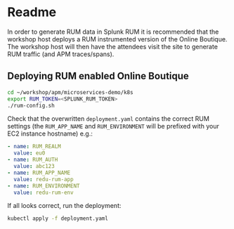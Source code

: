 # Readme

In order to generate RUM data in Splunk RUM it is recommended that the workshop host deploys a RUM instrumented version of the Online Boutique. The workshop host will then have the attendees visit the site to generate RUM traffic (and APM traces/spans).

## Deploying RUM enabled Online Boutique

```bash
cd ~/workshop/apm/microservices-demo/k8s
export RUM_TOKEN=<SPLUNK_RUM_TOKEN>
./rum-config.sh
```

Check that the overwritten `deployment.yaml` contains the correct RUM settings (the `RUM_APP_NAME` and `RUM_ENVIRONMENT` will be prefixed with your EC2 instance hostname) e.g.:

```yaml
- name: RUM_REALM
  value: eu0
- name: RUM_AUTH
  value: abc123
- name: RUM_APP_NAME
  value: redu-rum-app
- name: RUM_ENVIRONMENT
  value: redu-rum-env
```

If all looks correct, run the deployment:

```bash
kubectl apply -f deployment.yaml
```
